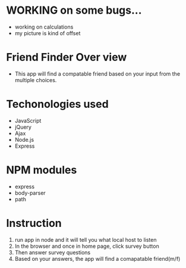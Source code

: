 # WORKING on some bugs...
  * working on calculations
  * my picture is kind of offset
  
  # Friend Finder Over view
  * This app will find a compatable friend based on your input from the multiple choices.
  
  # Techonologies used
  * JavaScript
  * jQuery
  * Ajax
  * Node.js
  * Express
  
  # NPM modules
  * express
  * body-parser
  * path
  
  # Instruction
  1. run app in node and it will tell you what local host to listen
  2. In the browser and once in home page, click survey button
  3. Then answer survey questions
  4. Based on your answers, the app will find a comapatable friend(m/f)
